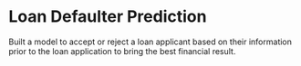 # Loan Defaulter Prediction
Built a model to accept or reject a loan applicant based on their information prior to the loan application to bring the best financial result.
